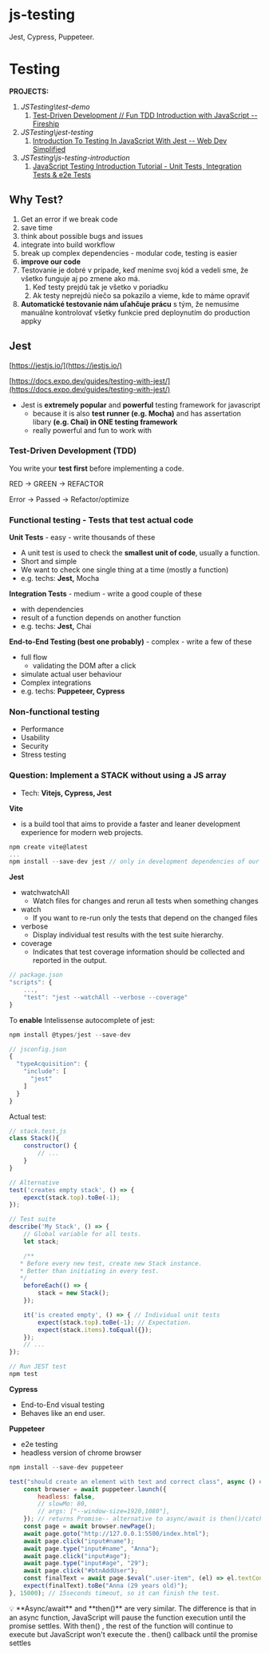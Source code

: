 # js-testing
Jest, Cypress, Puppeteer.

# Testing

**PROJECTS:**

1. *JSTesting\test-demo*
    1. [Test-Driven Development // Fun TDD Introduction with JavaScript -- Fireship](https://www.youtube.com/watch?v=Jv2uxzhPFl4)
2. *JSTesting\jest-testing*
    1. [Introduction To Testing In JavaScript With Jest -- Web Dev Simplified](https://www.youtube.com/watch?v=FgnxcUQ5vho) 
3. *JSTesting\js-testing-introduction*
    1. [JavaScript Testing Introduction Tutorial - Unit Tests, Integration Tests & e2e Tests](https://www.youtube.com/watch?v=r9HdJ8P6GQI)

## **Why Test?**

1. Get an error if we break code
2. save time
3. think about possible bugs and issues
4. integrate into build workflow
5. break up complex dependencies - modular code, testing is easier
6. **improve our code**
7. Testovanie je dobré v prípade, keď meníme svoj kód a vedeli sme, že všetko funguje aj po zmene ako má. 
    1. Keď testy prejdú tak je všetko v poriadku
    2. Ak testy neprejdú niečo sa pokazilo a vieme, kde to máme opraviť
8. **Automatické testovanie nám uľahčuje prácu** s tým, že nemusíme manuálne kontrolovať všetky funkcie pred deploynutím do production appky

## Jest

[https://jestjs.io/](https://jestjs.io/)

[https://docs.expo.dev/guides/testing-with-jest/](https://docs.expo.dev/guides/testing-with-jest/)

- Jest is **extremely popular** and ****************powerful**************** testing framework for javascript
    - because it is also **test runner (e.g. Mocha)** and has assertation libary **(e.g. Chai) in ONE testing framework**
    - really powerful and fun to work with

### **Test-Driven Development (TDD)**

You write your **test first** before implementing a code.

RED → GREEN → REFACTOR

Error → Passed → Refactor/optimize

### Functional testing - Tests that test actual code

**Unit Tests** - easy - write thousands of these

- A unit test is used to check the **smallest unit of code**, usually a function.
- Short and simple
- We want to check one single thing at a time (mostly a function)
- e.g. techs: **Jest,** Mocha

**Integration Tests** - medium - write a good couple of these

- with dependencies
- result of a function depends on another function
- e.g. techs: **Jest,** Chai

**End-to-End Testing (best one probably)** - complex - write a few of these

- full flow
    - validating the DOM after a click
- simulate actual user behaviour
- Complex integrations
- e.g. techs: **Puppeteer, Cypress**

### Non-functional testing

- Performance
- Usability
- Security
- Stress testing

### Question: Implement a STACK without using a JS array

- Tech: **Vitejs, Cypress, Jest**

**Vite** 

- is a build tool that aims to provide a faster and leaner development experience for modern web projects.

```jsx
npm create vite@latest
...
npm install --save-dev jest // only in development dependencies of our project
```

**Jest**

- watchwatchAll
    - Watch files for changes and rerun all tests when something changes
- watch
    - If you want to re-run only the tests that depend on the changed files
- verbose
    - Display individual test results with the test suite hierarchy.
- coverage
    - Indicates that test coverage information should be collected and reported in the output.

```jsx
// package.json
"scripts": {
	...,
	"test": "jest --watchAll --verbose --coverage"
}
```

To **enable** Intelissense autocomplete of jest:

```jsx
npm install @types/jest --save-dev

// jsconfig.json
{
  "typeAcquisition": {
    "include": [
      "jest"
    ]
  }
}
```

Actual test:

```jsx
// stack.test.js
class Stack(){
	constructor() {
		// ...
	}
}

// Alternative
test('creates empty stack', () => {
	epexct(stack.top).toBe(-1);
});

// Test suite
describe('My Stack', () => { 
	// Global variable for all tests.
	let stack;

	/**
   * Before every new test, create new Stack instance.
   * Better than initiating in every test.
   */
	beforeEach(() => {
		stack = new Stack();
	});

	it('is created empty', () => { // Individual unit tests
		expect(stack.top).toBe(-1); // Expectation.
		expect(stack.items).toEqual({});
	});
	// ...
});
```

```jsx
// Run JEST test
npm test
```

**************Cypress**************

- End-to-End visual testing
- Behaves like an end user.

**Puppeteer**

- e2e testing
- headless version of chrome browser

```jsx
npm install --save-dev puppeteer
```

```jsx
test("should create an element with text and correct class", async () => {
    const browser = await puppeteer.launch({
        headless: false,
        // slowMo: 80,
        // args: ["--window-size=1920,1080"],
    }); // returns Promise-- alternative to async/await is then()/catch()
    const page = await browser.newPage();
    await page.goto("http://127.0.0.1:5500/index.html");
    await page.click("input#name");
    await page.type("input#name", "Anna");
    await page.click("input#age");
    await page.type("input#age", "29");
    await page.click("#btnAddUser");
    const finalText = await page.$eval(".user-item", (el) => el.textContent);
    expect(finalText).toBe("Anna (29 years old)");
}, 15000); // 15seconds timeout, so it can finish the test.
```

<aside>
💡 **Async/await** and **then()** are very similar. The difference is that in an async function, JavaScript will pause the function execution until the promise settles. With then() , the rest of the function will continue to execute but JavaScript won't execute the . then() callback until the promise settles

</aside>

